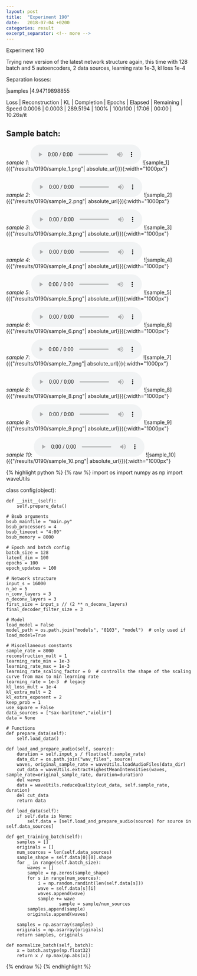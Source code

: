 ```yaml
---
layout: post
title:  "Experiment 190"
date:   2018-07-04 +0200
categories: result
excerpt_separator: <!-- more -->
---
```

Experiment 190

Trying new version of the latest network structure again, this time with 128 batch and 5 autoencoders, 2 data sources, learning rate 1e-3, kl loss 1e-4

Separation losses:

|samples
|4.94719898855

Loss | Reconstruction | KL | Completion | Epochs | Elapsed | Remaining | Speed
0.0006 | 0.0003 | 289.5194 | 100% | 100/100 | 17:06 | 00:00 | 10.26s/it<!-- more -->

## **Sample batch**:
_sample 1_:
<audio src="/ResultsOverview/results/0190/sample_1.wav" controls preload></audio>
![sample_1]({{"/results/0190/sample_1.png"| absolute_url}}){:width="1000px"}

_sample 2_:
<audio src="/ResultsOverview/results/0190/sample_2.wav" controls preload></audio>
![sample_2]({{"/results/0190/sample_2.png"| absolute_url}}){:width="1000px"}

_sample 3_:
<audio src="/ResultsOverview/results/0190/sample_3.wav" controls preload></audio>
![sample_3]({{"/results/0190/sample_3.png"| absolute_url}}){:width="1000px"}

_sample 4_:
<audio src="/ResultsOverview/results/0190/sample_4.wav" controls preload></audio>
![sample_4]({{"/results/0190/sample_4.png"| absolute_url}}){:width="1000px"}

_sample 5_:
<audio src="/ResultsOverview/results/0190/sample_5.wav" controls preload></audio>
![sample_5]({{"/results/0190/sample_5.png"| absolute_url}}){:width="1000px"}

_sample 6_:
<audio src="/ResultsOverview/results/0190/sample_6.wav" controls preload></audio>
![sample_6]({{"/results/0190/sample_6.png"| absolute_url}}){:width="1000px"}

_sample 7_:
<audio src="/ResultsOverview/results/0190/sample_7.wav" controls preload></audio>
![sample_7]({{"/results/0190/sample_7.png"| absolute_url}}){:width="1000px"}

_sample 8_:
<audio src="/ResultsOverview/results/0190/sample_8.wav" controls preload></audio>
![sample_8]({{"/results/0190/sample_8.png"| absolute_url}}){:width="1000px"}

_sample 9_:
<audio src="/ResultsOverview/results/0190/sample_9.wav" controls preload></audio>
![sample_9]({{"/results/0190/sample_9.png"| absolute_url}}){:width="1000px"}

_sample 10_:
<audio src="/ResultsOverview/results/0190/sample_10.wav" controls preload></audio>
![sample_10]({{"/results/0190/sample_10.png"| absolute_url}}){:width="1000px"}


{% highlight python %}
{% raw %}
import os
import numpy as np
import waveUtils


class config(object):

	def __init__(self):
		self.prepare_data()

	# Bsub arguments
	bsub_mainfile = "main.py"
	bsub_processors = 4
	bsub_timeout = "4:00"
	bsub_memory = 8000

	# Epoch and batch config
	batch_size = 128
	latent_dim = 100
	epochs = 100
	epoch_updates = 100

	# Network structure
	input_s = 16000
	n_ae = 5
	n_conv_layers = 3
	n_deconv_layers = 3
	first_size = input_s // (2 ** n_deconv_layers)
	final_decoder_filter_size = 3

	# Model
	load_model = False
	model_path = os.path.join("models", "0103", "model")  # only used if load_model=True

	# Miscellaneous constants
	sample_rate = 8000
	reconstruction_mult = 1
	learning_rate_min = 1e-3
	learning_rate_max = 1e-3
	learning_rate_scaling_factor = 0  # controlls the shape of the scaling curve from max to min learning rate
	learning_rate = 1e-3  # legacy
	kl_loss_mult = 1e-4
	kl_extra_mult = 2
	kl_extra_exponent = 2
	keep_prob = 1
	use_square = False
	data_sources = ["sax-baritone","violin"]
	data = None

	# Functions
	def prepare_data(self):
		self.load_data()

	def load_and_prepare_audio(self, source):
		duration = self.input_s / float(self.sample_rate)
		data_dir = os.path.join("wav_files", source)
		waves, original_sample_rate = waveUtils.loadAudioFiles(data_dir)
		cut_data = waveUtils.extractHighestMeanIntensities(waves, sample_rate=original_sample_rate, duration=duration)
		del waves
		data = waveUtils.reduceQuality(cut_data, self.sample_rate, duration)
		del cut_data
		return data

	def load_data(self):
		if self.data is None:
			self.data = [self.load_and_prepare_audio(source) for source in self.data_sources]

	def get_training_batch(self):
		samples = []
		originals = []
		num_sources = len(self.data_sources)
		sample_shape = self.data[0][0].shape
		for _ in range(self.batch_size):
			waves = []
			sample = np.zeros(sample_shape)
			for s in range(num_sources):
				i = np.random.randint(len(self.data[s]))
				wave = self.data[s][i]
				waves.append(wave)
				sample += wave
                        sample = sample/num_sources
			samples.append(sample)
			originals.append(waves)

		samples = np.asarray(samples)
		originals = np.asarray(originals)
		return samples, originals

	def normalize_batch(self, batch):
		x = batch.astype(np.float32)
		return x / np.max(np.abs(x))


{% endraw %}
{% endhighlight %}
